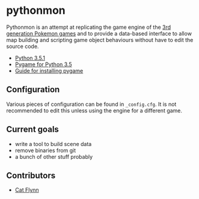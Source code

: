 # pythonmon

Pythonmon is an attempt at replicating the game engine of the [3rd generation Pokemon games](http://pokemon.wikia.com/wiki/Generation_III) and to provide a data-based interface to allow map building and scripting game object behaviours without have to edit the source code.

* [Python 3.5.1](https://www.python.org/downloads/)
* [Pygame for Python 3.5](http://www.lfd.uci.edu/~gohlke/pythonlibs/#pygame)
* [Guide for installing pygame](https://skellykiernan.wordpress.com/2015/01/04/python-pygame-install/)

## Configuration

Various pieces of configuration can be found in `_config.cfg`. It is not recommended to edit this unless using the engine for a different game.

## Current goals

* write a tool to build scene data
* remove binaries from git
* a bunch of other stuff probably

## Contributors

* [Cat Flynn](https://github.com/monodokimes)
